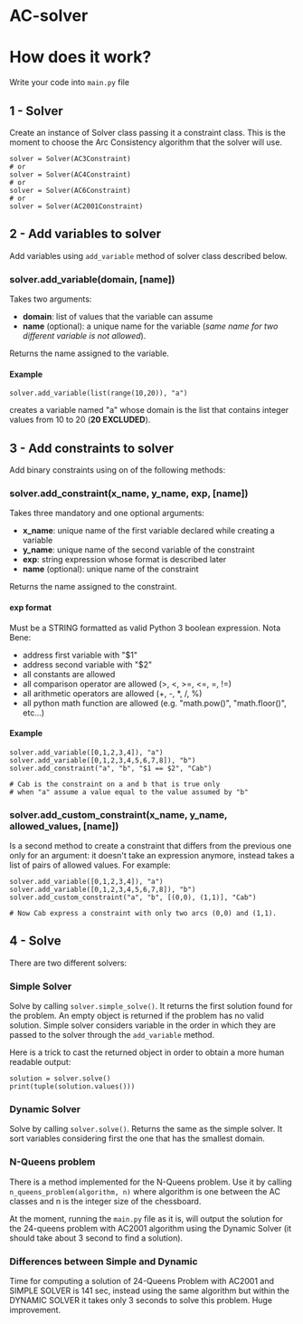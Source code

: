 # AC-solver

# How does it work?
Write your code into `main.py` file 

## 1 - Solver
Create an instance of Solver class passing it a constraint class. This is the moment to choose the Arc Consistency algorithm that the solver will use.
```
solver = Solver(AC3Constraint)
# or
solver = Solver(AC4Constraint)
# or
solver = Solver(AC6Constraint)
# or
solver = Solver(AC2001Constraint)
```

## 2 - Add variables to solver
Add variables using `add_variable` method of solver class described below.

### solver.add_variable(domain, [name])
Takes two arguments:
- **domain**: list of values that the variable can assume
- **name** (optional): a unique name for the variable (_same name for two different variable is not allowed_).

Returns the name assigned to the variable.

#### Example
```
solver.add_variable(list(range(10,20)), "a")
```
creates a variable named "a" whose domain is the list that contains integer values from 10 to 20 (**20 EXCLUDED**).


## 3 - Add constraints to solver
Add binary constraints using on of the following methods:

### solver.add_constraint(x_name, y_name, exp, [name])
Takes three mandatory and one optional arguments:
- **x_name**: unique name of the first variable declared while creating a variable
- **y_name**: unique name of the second variable of the constraint
- **exp**: string expression whose format is described later
- **name** (optional): unique name of the constraint

Returns the name assigned to the constraint.

#### exp format
Must be a STRING formatted as valid Python 3 boolean expression.
Nota Bene:
- address first variable with "$1"
- address second variable with "$2"
- all constants are allowed
- all comparison operator are allowed (>, <, >=, <=, =, !=)
- all arithmetic operators are allowed (+, -, *, /, %)
- all python math function are allowed (e.g. "math.pow()", "math.floor()", etc...)

#### Example
```
solver.add_variable([0,1,2,3,4]), "a")
solver.add_variable([0,1,2,3,4,5,6,7,8]), "b")
solver.add_constraint("a", "b", "$1 == $2", "Cab")

# Cab is the constraint on a and b that is true only 
# when "a" assume a value equal to the value assumed by "b"
```

### solver.add_custom_constraint(x_name, y_name, allowed_values, [name])
Is a second method to create a constraint that differs from the previous one only for an argument: it doesn't take an expression anymore, instead takes a list of pairs of allowed values. For example:
```
solver.add_variable([0,1,2,3,4]), "a")
solver.add_variable([0,1,2,3,4,5,6,7,8]), "b")
solver.add_custom_constraint("a", "b", [(0,0), (1,1)], "Cab")

# Now Cab express a constraint with only two arcs (0,0) and (1,1).
```

## 4 - Solve
There are two different solvers:

### Simple Solver
Solve by calling `solver.simple_solve()`. It returns the first solution found for the problem. An empty object is returned if the problem has no valid solution. Simple solver considers variable in the order in which they are passed to the solver through the `add_variable` method.

Here is a trick to cast the returned object in order to obtain a more human readable output:
```
solution = solver.solve()
print(tuple(solution.values()))
```

### Dynamic Solver
Solve by calling `solver.solve()`. Returns the same as the simple solver. It sort variables considering first the one that has the smallest domain.

### N-Queens problem
There is a method implemented for the N-Queens problem. Use it by calling `n_queens_problem(algorithm, n)` where algorithm is one between the AC classes and n is the integer size of the chessboard.

At the moment, running the `main.py` file as it is, will output the solution for the 24-queens problem with AC2001 algorithm using the Dynamic Solver (it should take about 3 second to find a solution).

### Differences between Simple and Dynamic
Time for computing a solution of 24-Queens Problem with AC2001 and SIMPLE SOLVER is 141 sec, instead using the same algorithm but within the DYNAMIC SOLVER it takes only 3 seconds to solve this problem. Huge improvement.